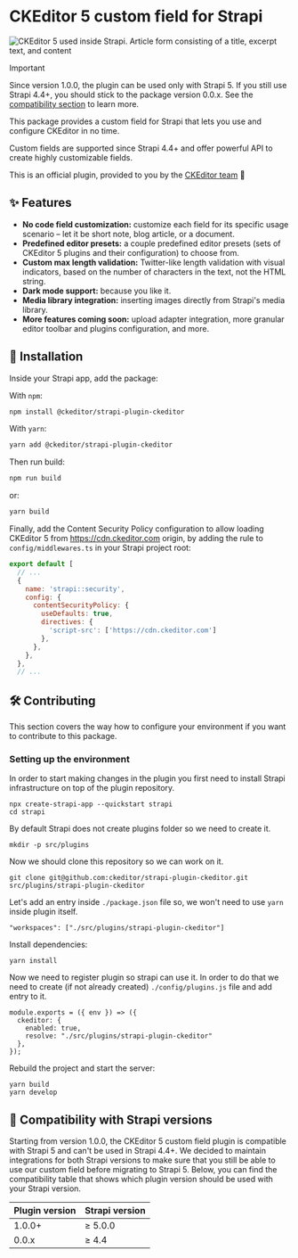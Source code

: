 # CKEditor 5 custom field for Strapi

<img src="https://user-images.githubusercontent.com/156149/192792402-4bb1e040-6f8c-49be-af90-fd35fd3a4c66.png" alt="CKEditor 5 used inside Strapi. Article form consisting of a title, excerpt text, and content">

> [!IMPORTANT]  
> Since version 1.0.0, the plugin can be used only with Strapi 5. If you still use Strapi 4.4+, you should stick to the package version 0.0.x. See the [compatibility section](#compatibility) to learn more.

This package provides a custom field for Strapi that lets you use and configure CKEditor in no time.

Custom fields are supported since Strapi 4.4+ and offer powerful API to create highly customizable fields.

This is an official plugin, provided to you by the [CKEditor team](https://ckeditor.com) 👋

## <a id="features"></a>✨ Features

* **No code field customization:** customize each field for its specific usage scenario – let it be short note, blog article, or a document.
* **Predefined editor presets:** a couple predefined editor presets (sets of CKEditor 5 plugins and their configuration) to choose from.
* **Custom max length validation:** Twitter-like length validation with visual indicators, based on the number of characters in the text, not the HTML string.
* **Dark mode support:** because you like it.
* **Media library integration:** inserting images directly from Strapi's media library.
* **More features coming soon:** upload adapter integration, more granular editor toolbar and plugins configuration, and more.

## <a id="installation"></a>🔧 Installation

Inside your Strapi app, add the package:

With `npm`:

```bash
npm install @ckeditor/strapi-plugin-ckeditor
```

With `yarn`:

```bash
yarn add @ckeditor/strapi-plugin-ckeditor
```

Then run build:

```bash
npm run build
```

or:

```bash
yarn build
```

Finally, add the Content Security Policy configuration to allow loading CKEditor 5 from https://cdn.ckeditor.com origin, by adding the rule to `config/middlewares.ts` in your Strapi project root:

```js
export default [
  // ...
  {
    name: 'strapi::security',
    config: {
      contentSecurityPolicy: {
        useDefaults: true,
        directives: {
          'script-src': ['https://cdn.ckeditor.com']
        },
      },
    },
  },
  // ...
```

## <a id="contributing"></a>🛠 Contributing

This section covers the way how to configure your environment if you want to contribute to this package.

### Setting up the environment

In order to start making changes in the plugin you first need to install Strapi infrastructure on top of the plugin repository.

```
npx create-strapi-app --quickstart strapi
cd strapi
```

By default Strapi does not create plugins folder so we need to create it.

```
mkdir -p src/plugins
```

Now we should clone this repository so we can work on it.

```
git clone git@github.com:ckeditor/strapi-plugin-ckeditor.git src/plugins/strapi-plugin-ckeditor
```

Let's add an entry inside `./package.json` file so, we won't need to use `yarn` inside plugin itself.

```
"workspaces": ["./src/plugins/strapi-plugin-ckeditor"]
```

Install dependencies:

```
yarn install
```

Now we need to register plugin so strapi can use it. In order to do that we need
to create (if not already created) `./config/plugins.js` file and add entry to it.

```
module.exports = ({ env }) => ({
  ckeditor: {
    enabled: true,
    resolve: "./src/plugins/strapi-plugin-ckeditor"
  },
});
```

Rebuild the project and start the server:

```
yarn build
yarn develop
```

## <a id="compatibility"></a>🧩 Compatibility with Strapi versions

Starting from version 1.0.0, the CKEditor 5 custom field plugin is compatible with Strapi 5 and can't be used in Strapi 4.4+. We decided to maintain integrations for both Strapi versions to make sure that you still be able to use our custom field before migrating to Strapi 5. Below, you can find the compatibility table that shows which plugin version should be used with your Strapi version.

 <table>
    <thead>
        <tr>
            <th>
                Plugin version
            </th>
            <th>
                Strapi version
            </th>
        </tr>
    </thead>
    <tbody>
        <tr>
            <td>
                1.0.0+
            </td>
            <td>
                ≥ 5.0.0
            </td>
        </tr>
        <tr>
            <td>
                0.0.x
            </td>
            <td>
                ≥ 4.4
            </td>
        </tr>
    </tbody>
</table>
